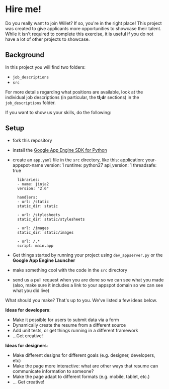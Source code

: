 Hire me!
========

Do you really want to join Willet? If so, you're in the right place! This project was created to give applicants more opportunities to showcase their talent. While it isn't required to complete this exercise, it is useful if you do not have a lot of other projects to showcase.

Background
----------
In this project you will find two folders:

- `job_descriptions`
- `src`

For more details regarding what positions are available, look at the individual job descriptions (in particular, the **tl;dr** sections) in the `job_descriptions` folder.

If you want to show us your skills, do the following:

Setup
-----
- fork this repository
- install the [Google App Engine SDK for Python](https://developers.google.com/appengine/docs/python/gettingstartedpython27/devenvironment)
- create an `app.yaml` file in the `src` directory, like this:
        application: your-appspot-name
        version: 1
        runtime: python27
        api_version: 1
        threadsafe: true
        
        libraries:
        - name: jinja2
        version: "2.6"
        
        handlers:
        - url: /static
        static_dir: static
        
        - url: /stylesheets
        static_dir: static/stylesheets
        
        - url: /images
        static_dir: static/images
        
        - url: /.*
        script: main.app

- Get things started by running your project using `dev_appserver.py` or the **Google App Engine Launcher**
- make something cool with the code in the `src` directory
- send us a pull request when you are done so we can see what you made (also, make sure it includes a link to your appspot domain so we can see what you did live)

What should you make? That's up to you. We've listed a few ideas below.

**Ideas for developers**:
- Make it possible for users to submit data via a form
- Dynamically create the resume from a different source
- Add unit tests, or get things running in a different framework
- ...Get creative!

**Ideas for designers**:
- Make different designs for different goals (e.g. designer, developers, etc)
- Make the page more interactive: what are other ways that resume can communicate information to someone?
- Make the page adapt to different formats (e.g. mobile, tablet, etc.)
- ... Get creative!
